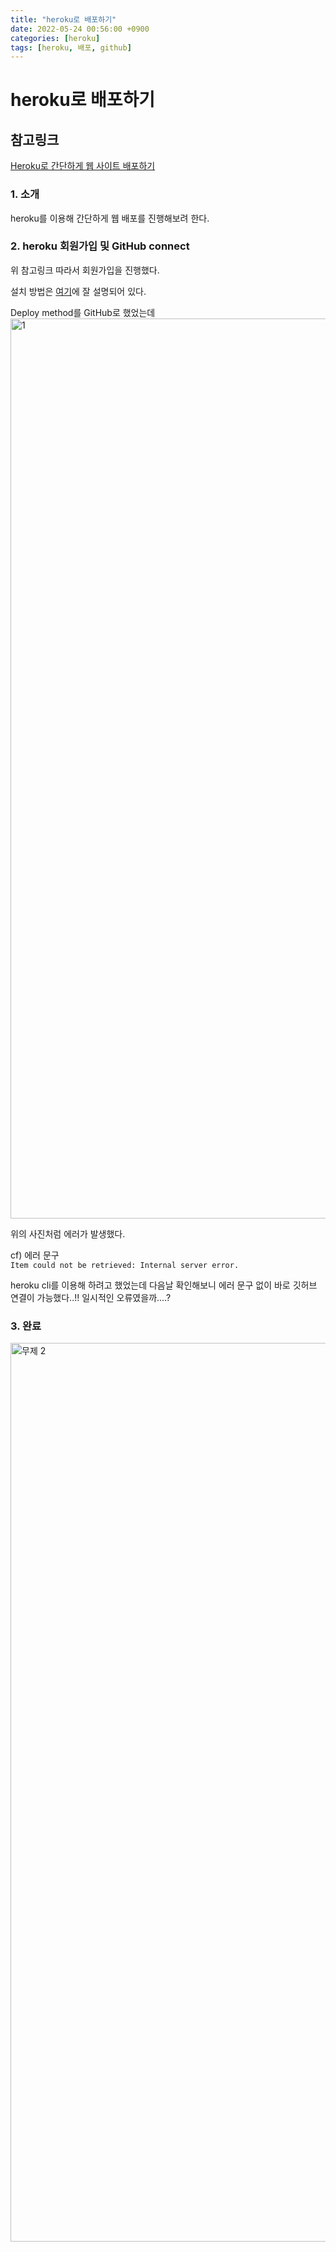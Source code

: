 ```yaml
---
title: "heroku로 배포하기"
date: 2022-05-24 00:56:00 +0900
categories: [heroku]
tags: [heroku, 배포, github]
---
```


# heroku로 배포하기

## 참고링크

[Heroku로 간단하게 웹 사이트 배포하기](https://velog.io/@ansfls/Heroku%EB%A1%9C-%EA%B0%84%EB%8B%A8%ED%95%98%EA%B2%8C-%EC%9B%B9-%EC%82%AC%EC%9D%B4%ED%8A%B8-%EB%B0%B0%ED%8F%AC%ED%95%98%EA%B8%B0)

### 1. 소개

heroku를 이용해 간단하게 웹 배포를 진행해보려 한다.

### 2. heroku 회원가입 및 GitHub connect

위 참고링크 따라서 회원가입을 진행했다.

설치 방법은 [여기](https://devcenter.heroku.com/articles/heroku-cli)에 잘 설명되어 있다.

Deploy method를 GitHub로 했었는데
<img width="1440" alt="1" src="https://user-images.githubusercontent.com/64428916/169975745-041ed01b-f5b0-499c-85f7-559e12f1a7e1.png">

위의 사진처럼 에러가 발생했다.

cf) 에러 문구 <br>
`Item could not be retrieved: Internal server error.`

heroku cli를 이용해 하려고 했었는데 다음날 확인해보니 에러 문구 없이 바로 깃허브 연결이 가능했다..!!
일시적인 오류였을까....?

### 3. 완료

<img width="1438" alt="무제 2" src="https://user-images.githubusercontent.com/64428916/171105129-e32bcd67-cf97-4f54-90c8-c967e7e1c275.png">
